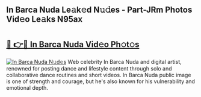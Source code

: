 ## In Barca Nuda Le𝚊k𝚎d N𝚞𝚍es - Part-JRm Photos Vid𝚎o Le𝚊ks N95ax

# <h2><a href="http://fbce7v.evod.top/?m=In+Barca+Nuda">🔗 👉🔴 In Barca Nuda Vid𝚎o Ph𝚘t𝚘s</a></h2>

[![In Barca Nuda N𝚞d𝚎s](https://i.imgur.com/8V9OHl7.gif)](http://fbce7v.evod.top/?m=In+Barca+Nuda)
Web celebrity In Barca Nuda and digital artist, renowned for posting dance and lifestyle content through solo and collaborative dance routines and short videos. In Barca Nuda public image is one of strength and courage, but he's also known for his vulnerability and emotional depth. 

